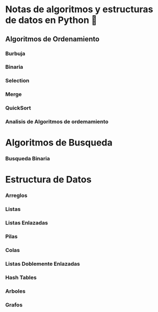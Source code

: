 # Notas de algoritmos y estructuras de datos en Python 🐍

## Algoritmos de Ordenamiento

### Burbuja

### Binaria

### Selection

### Merge

### QuickSort

### Analisis de Algoritmos de ordemamiento

# Algoritmos de Busqueda

### Busqueda Binaria

# Estructura de Datos

### Arreglos
### Listas
### Listas Enlazadas
### Pilas
### Colas
### Listas Doblemente Enlazadas
### Hash Tables
### Arboles
### Grafos
